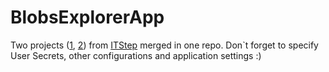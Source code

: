 # BlobsExplorerApp

Two projects ([1](https://github.com/unxwn/ITStep/tree/main/CloudTechnologies/Lesson2/HW2WebApp), [2](https://github.com/unxwn/ITStep/tree/main/CloudTechnologies/Lesson4/HW4/ImageResizerWebJob)) from [ITStep](https://github.com/unxwn/ITStep) merged in one repo.
Don`t forget to specify User Secrets, other configurations and application settings :)
